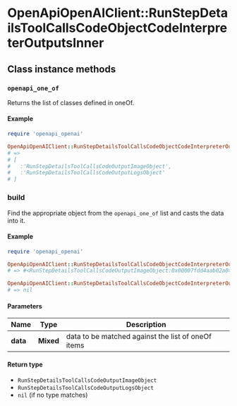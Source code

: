 # OpenApiOpenAIClient::RunStepDetailsToolCallsCodeObjectCodeInterpreterOutputsInner

## Class instance methods

### `openapi_one_of`

Returns the list of classes defined in oneOf.

#### Example

```ruby
require 'openapi_openai'

OpenApiOpenAIClient::RunStepDetailsToolCallsCodeObjectCodeInterpreterOutputsInner.openapi_one_of
# =>
# [
#   :'RunStepDetailsToolCallsCodeOutputImageObject',
#   :'RunStepDetailsToolCallsCodeOutputLogsObject'
# ]
```

### build

Find the appropriate object from the `openapi_one_of` list and casts the data into it.

#### Example

```ruby
require 'openapi_openai'

OpenApiOpenAIClient::RunStepDetailsToolCallsCodeObjectCodeInterpreterOutputsInner.build(data)
# => #<RunStepDetailsToolCallsCodeOutputImageObject:0x00007fdd4aab02a0>

OpenApiOpenAIClient::RunStepDetailsToolCallsCodeObjectCodeInterpreterOutputsInner.build(data_that_doesnt_match)
# => nil
```

#### Parameters

| Name | Type | Description |
| ---- | ---- | ----------- |
| **data** | **Mixed** | data to be matched against the list of oneOf items |

#### Return type

- `RunStepDetailsToolCallsCodeOutputImageObject`
- `RunStepDetailsToolCallsCodeOutputLogsObject`
- `nil` (if no type matches)

